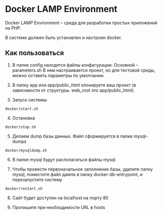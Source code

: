 Docker LAMP Environment
=======================

Docker LAMP Environment – среда для разработки простых приложений на PHP.

В системе должен быть установлен и настроен docker.

Как пользоваться
----------------
1. В папке config находятся файлы конфигурации. 
Основной – parameters.sh В нем настраивается проект, 
но для тестовой среды, можно оставить параметры по умолчанию

2. В папку app или app/public_html клонируете ваш проект 
(в зависимости от структуры. web_root это app/public_html).

3. Запуск системы

`docker/start.sh`

4. Остановка

`docker/stop.sh`

5. Делаем dump базы данных. Файл сформируется в папке mysql-dumps

`docker/mysqldump.sh`

6. В папке mysql будут располагаться файлы mysql

7. Чтобы провести первоначальное заполнение базы, 
удалите папку mysql, поместите файл дампа 
в папку docker-db-entrypoint, и перезапустите систему

`docker/restart.sh`

8. Сайт будет доступен на localhost на порту 80

9. Пропишите при необходимости URL в hosts